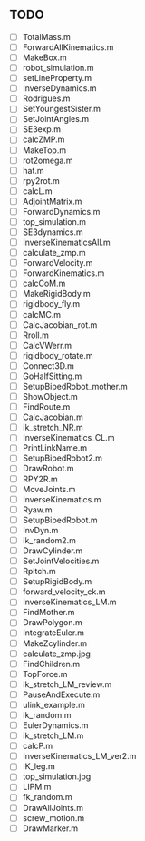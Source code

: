 ## TODO
- [ ] TotalMass.m
- [ ] ForwardAllKinematics.m
- [ ] MakeBox.m
- [ ] robot_simulation.m
- [ ] setLineProperty.m
- [ ] InverseDynamics.m
- [ ] Rodrigues.m
- [ ] SetYoungestSister.m
- [ ] SetJointAngles.m
- [ ] SE3exp.m
- [ ] calcZMP.m
- [ ] MakeTop.m
- [ ] rot2omega.m
- [ ] hat.m
- [ ] rpy2rot.m
- [ ] calcL.m
- [ ] AdjointMatrix.m
- [ ] ForwardDynamics.m
- [ ] top_simulation.m
- [ ] SE3dynamics.m
- [ ] InverseKinematicsAll.m
- [ ] calculate_zmp.m
- [ ] ForwardVelocity.m
- [ ] ForwardKinematics.m
- [ ] calcCoM.m
- [ ] MakeRigidBody.m
- [ ] rigidbody_fly.m
- [ ] calcMC.m
- [ ] CalcJacobian_rot.m
- [ ] Rroll.m
- [ ] CalcVWerr.m
- [ ] rigidbody_rotate.m
- [ ] Connect3D.m
- [ ] GoHalfSitting.m
- [ ] SetupBipedRobot_mother.m
- [ ] ShowObject.m
- [ ] FindRoute.m
- [ ] CalcJacobian.m
- [ ] ik_stretch_NR.m
- [ ] InverseKinematics_CL.m
- [ ] PrintLinkName.m
- [ ] SetupBipedRobot2.m
- [ ] DrawRobot.m
- [ ] RPY2R.m
- [ ] MoveJoints.m
- [ ] InverseKinematics.m
- [ ] Ryaw.m
- [ ] SetupBipedRobot.m
- [ ] InvDyn.m
- [ ] ik_random2.m
- [ ] DrawCylinder.m
- [ ] SetJointVelocities.m
- [ ] Rpitch.m
- [ ] SetupRigidBody.m
- [ ] forward_velocity_ck.m
- [ ] InverseKinematics_LM.m
- [ ] FindMother.m
- [ ] DrawPolygon.m
- [ ] IntegrateEuler.m
- [ ] MakeZcylinder.m
- [ ] calculate_zmp.jpg
- [ ] FindChildren.m
- [ ] TopForce.m
- [ ] ik_stretch_LM_review.m
- [ ] PauseAndExecute.m
- [ ] ulink_example.m
- [ ] ik_random.m
- [ ] EulerDynamics.m
- [ ] ik_stretch_LM.m
- [ ] calcP.m
- [ ] InverseKinematics_LM_ver2.m
- [ ] IK_leg.m
- [ ] top_simulation.jpg
- [ ] LIPM.m
- [ ] fk_random.m
- [ ] DrawAllJoints.m
- [ ] screw_motion.m
- [ ] DrawMarker.m

